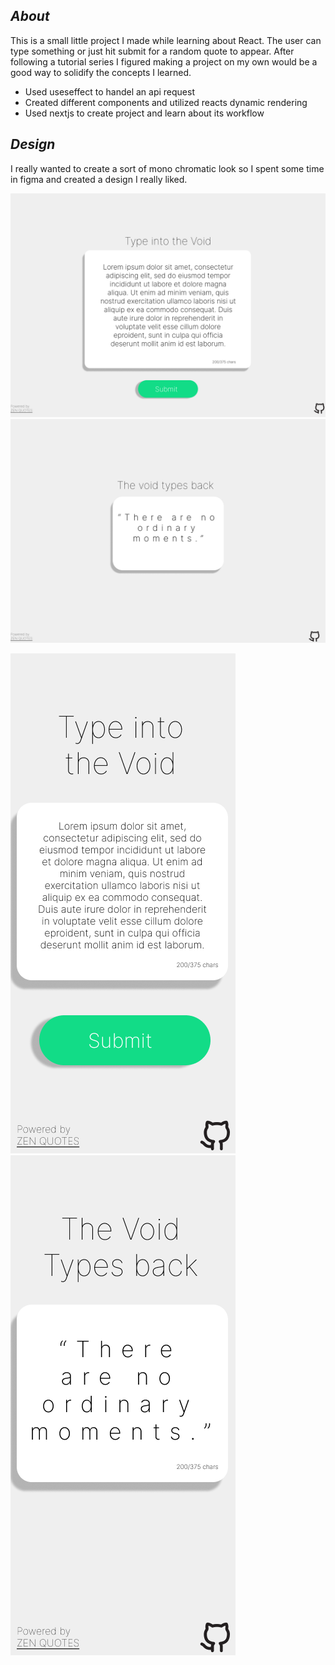 ## ***About***
This is a small little project I made while learning about React. The user can type something or just hit submit for a random quote to appear. After following a tutorial series I figured making a project on my own would be a good way to solidify the concepts I learned.

 - Used useseffect to handel an api request
 - Created different components and utilized reacts dynamic rendering
 - Used nextjs to create project and learn about its workflow


##

## ***Design***

I really wanted to create a sort of mono chromatic look so I spent some time in figma and created a design I really liked.

![desktop design 1](https://github.com/Jman1868/Void/blob/main/images/Desktop%20-%201.png)
![desktop design 2](https://github.com/Jman1868/Void/blob/main/images/Desktop%20-%203.png)

![mobile design 1](https://github.com/Jman1868/Void/blob/main/images/Android%20Large%20-%201.png)
![mobile design 2](https://github.com/Jman1868/Void/blob/main/images/Android%20Large%20-%202.png)
